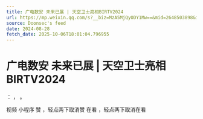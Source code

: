 ```yaml
---
title: 广电数安 未来已展 | 天空卫士亮相BIRTV2024
url: https://mp.weixin.qq.com/s?__biz=MzA5MjQyODY1Mw==&mid=2648503898&idx=1&sn=4bd377d18d7c614e8e5cbd2087bda7ca
source: Doonsec's feed
date: 2024-08-28
fetch_date: 2025-10-06T18:01:04.796955
---
```


# 广电数安 未来已展 | 天空卫士亮相BIRTV2024

：
，
。

视频
小程序
赞
，轻点两下取消赞
在看
，轻点两下取消在看